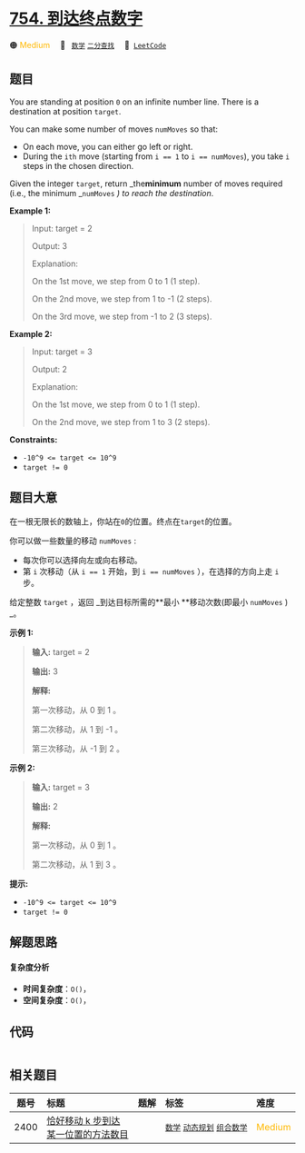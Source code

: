 # [754. 到达终点数字](https://leetcode.com/problems/reach-a-number)

🟠 <font color=#ffb800>Medium</font>&emsp; 🔖&ensp; [`数学`](/outline/tag/math.md) [`二分查找`](/outline/tag/binary-search.md)&emsp; 🔗&ensp;[`LeetCode`](https://leetcode.com/problems/reach-a-number)

## 题目

You are standing at position `0` on an infinite number line. There is a
destination at position `target`.

You can make some number of moves `numMoves` so that:

  * On each move, you can either go left or right.
  * During the `ith` move (starting from `i == 1` to `i == numMoves`), you take `i` steps in the chosen direction.

Given the integer `target`, return _the**minimum** number of moves required
(i.e., the minimum _`numMoves` _) to reach the destination_.



**Example 1:**

> Input: target = 2
> 
> Output: 3
> 
> Explanation:
> 
> On the 1st move, we step from 0 to 1 (1 step).
> 
> On the 2nd move, we step from 1 to -1 (2 steps).
> 
> On the 3rd move, we step from -1 to 2 (3 steps).

**Example 2:**

> Input: target = 3
> 
> Output: 2
> 
> Explanation:
> 
> On the 1st move, we step from 0 to 1 (1 step).
> 
> On the 2nd move, we step from 1 to 3 (2 steps).

**Constraints:**

  * `-10^9 <= target <= 10^9`
  * `target != 0`


## 题目大意

在一根无限长的数轴上，你站在`0`的位置。终点在`target`的位置。

你可以做一些数量的移动 `numMoves` :

  * 每次你可以选择向左或向右移动。
  * 第 `i` 次移动（从  `i == 1` 开始，到 `i == numMoves` ），在选择的方向上走 `i` 步。

给定整数 `target` ，返回 _到达目标所需的**最小  **移动次数(即最小 `numMoves` ) _。



**示例 1:**

> 
> 
> 
> 
> 
> **输入:** target = 2
> 
> **输出:** 3
> 
> **解释:**
> 
> 第一次移动，从 0 到 1 。
> 
> 第二次移动，从 1 到 -1 。
> 
> 第三次移动，从 -1 到 2 。
> 
> 

**示例 2:**

> 
> 
> 
> 
> 
> **输入:** target = 3
> 
> **输出:** 2
> 
> **解释:**
> 
> 第一次移动，从 0 到 1 。
> 
> 第二次移动，从 1 到 3 。
> 
> 



**提示:**

  * `-10^9 <= target <= 10^9`
  * `target != 0`


## 解题思路

#### 复杂度分析

- **时间复杂度**：`O()`，
- **空间复杂度**：`O()`，

## 代码

```javascript

```

## 相关题目

<!-- prettier-ignore -->
| 题号 | 标题 | 题解 | 标签 | 难度 |
| :------: | :------ | :------: | :------ | :------ |
| 2400 | [恰好移动 k 步到达某一位置的方法数目](https://leetcode.com/problems/number-of-ways-to-reach-a-position-after-exactly-k-steps) |  |  [`数学`](/outline/tag/math.md) [`动态规划`](/outline/tag/dynamic-programming.md) [`组合数学`](/outline/tag/combinatorics.md) | <font color=#ffb800>Medium</font> |

<style>
.blue {
    background-color: #096dd9;
    padding: 0.25rem 0.5rem;
    margin: 0;
    font-size: 0.85em;
    border-radius: 3px;
    color: white;
    font-weight: 500;
}
table th:first-of-type { width: 10%; }
table th:nth-of-type(2) { width: 35%; }
table th:nth-of-type(3) { width: 10%; }
table th:nth-of-type(4) { width: 35%; }
table th:nth-of-type(5) { width: 10%; }
</style>
